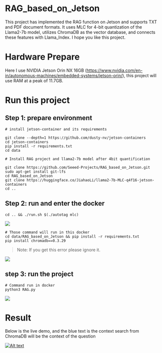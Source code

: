 # RAG_based_on_Jetson
This project has implemented the RAG function on Jetson and supports TXT and PDF document formats. It uses MLC for 4-bit quantization of the Llama2-7b model, utilizes ChromaDB as the vector database, and connects these features with Llama_Index. I hope you like this project.

# Hardware Prepare
Here I use NVIDIA Jetson Orin NX 16GB (https://www.nvidia.com/en-in/autonomous-machines/embedded-systems/jetson-orin/), this project will use RAM at a peak of 11.7GB.

# Run this project
## Step 1: prepare environment

```
# install jetson-container and its requirements

git clone --depth=1 https://github.com/dusty-nv/jetson-containers
cd jetson-containers 
pip install -r requirements.txt 
cd data
```

```
# Install RAG project and llama2-7b model after 4bit quantification

git clone https://github.com/Seeed-Projects/RAG_based_on_Jetson.git 
sudo apt-get install git-lfs
cd RAG_based_on_Jetson
git clone https://huggingface.co/JiahaoLi/llama2-7b-MLC-q4f16-jetson-containers 
cd ..
```

## Step 2: run and enter the docker 

```cd .. && ./run.sh $(./autotag mlc) ```

![](./source/enter_docker.png)
```
# Those command will run in this docker 
cd data/RAG_based_on_Jetson && pip install -r requirements.txt
pip install chromadb==0.3.29
```

>Note: If you get this error please ignore it.

![](./source/error.png)

## step 3: run the project

```
# Command run in docker 
python3 RAG.py
```
![](./source/RAG.png)

# Result 
Below is the live demo, and the blue text is the context search from ChromaDB will be the context of the question

[![Alt text](https://img.youtube.com/vi/v1SDRko5cNM/0.jpg)](https://youtu.be/v1SDRko5cNM)

